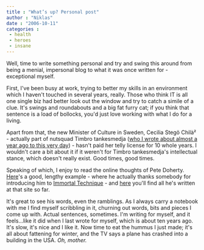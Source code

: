 ```yaml
---
title : "What’s up? Personal post"
author : "Niklas"
date : "2006-10-11"
categories : 
 - health
 - heroes
 - insane
---
```


Well, time to write something personal and try and swing this around from being a menial, impersonal blog to what it was once written for - exceptional myself.

First, I've been busy at work, trying to better my skills in an environment which I haven't touched in several years, really. Those who think IT is all one single biz had better look out the window and try to catch a simile of a clue. It's swings and roundabouts and a big fat furry cat; if you think that sentence is a load of bollocks, you'd just love working with what I do for a living.

Apart from that, the new Minister of Culture in Sweden, Cecilia Stegö Chilà² - actually part of nutsquad Timbro tankesmedja ([who I wrote about almost a year ago to this very day](https://niklasblog.com/?p=798)) - hasn't paid her telly license for 10 whole years. I wouldn't care a bit about it if it weren't for Timbro tankesmedja's intellectual stance, which doesn't really exist. Good times, good times.

Speaking of which, I enjoy to read the online thoughts of Pete Doherty. [Here](http://tinyurl.com/p3duo)'s a good, lengthy example - where he actually thanks somebody for introducing him to [Immortal Technique](http://www.immortal-technique.com) - and [here](http://frenchdogblues.com/forum/search.php?search_author=heavyhorse) you'll find all he's written at that site so far.

It's great to see his words, even the ramblings. As I always carry a notebook with me I find myself scribbling in it, churning out words, bits and pieces I come up with. Actual sentences, sometimes. I'm writing for myself, and it feels...like it did when I last wrote for myself, which is about ten years ago. It's slow, it's nice and I like it. Now time to eat the hummus I just made; it's all about fattening for winter, and the TV says a plane has crashed into a building in the USA. _Oh, mother._
